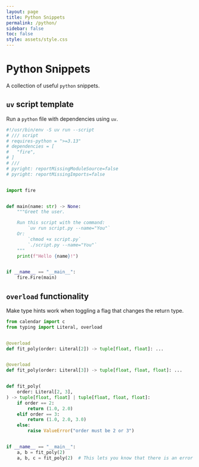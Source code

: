 ```yaml
---
layout: page
title: Python Snippets
permalink: /python/
sidebar: false
toc: false
style: assets/style.css
---
```


<script data-goatcounter="https://drtc.goatcounter.com/count" async src="https://gc.zgo.at/count.js"></script>

# Python Snippets

A collection of useful `python` snippets.

## `uv` script template

Run a `python` file with dependencies using `uv`.

```python
#!/usr/bin/env -S uv run --script
# /// script
# requires-python = ">=3.13"
# dependencies = [
#   "fire",
# ]
# ///
# pyright: reportMissingModuleSource=false
# pyright: reportMissingImports=false


import fire


def main(name: str) -> None:
    """Greet the user.

    Run this script with the command:
        `uv run script.py --name="You"`
    Or:
        `chmod +x script.py`
        `./script.py --name="You"`
    """
    print(f"Hello {name}!")


if __name__ == "__main__":
    fire.Fire(main)

```

## `overload` functionality

Make type hints work when toggling a flag that changes the return type.

```python
from calendar import c
from typing import Literal, overload


@overload
def fit_poly(order: Literal[2]) -> tuple[float, float]: ...


@overload
def fit_poly(order: Literal[3]) -> tuple[float, float, float]: ...


def fit_poly(
    order: Literal[2, 3],
) -> tuple[float, float] | tuple[float, float, float]:
    if order == 2:
        return (1.0, 2.0)
    elif order == 3:
        return (1.0, 2.0, 3.0)
    else:
        raise ValueError("order must be 2 or 3")


if __name__ == "__main__":
    a, b = fit_poly(2)
    a, b, c = fit_poly(2)  # This lets you know that there is an error
```
